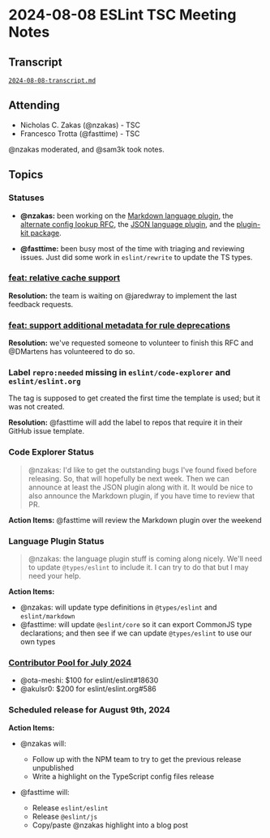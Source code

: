 # 2024-08-08 ESLint TSC Meeting Notes

## Transcript

[`2024-08-08-transcript.md`](2024-08-08-transcript.md)

## Attending

- Nicholas C. Zakas (@nzakas) - TSC
- Francesco Trotta (@fasttime) - TSC

@nzakas moderated, and @sam3k took notes.

## Topics

### Statuses

* **@nzakas:**  been working on the [Markdown language plugin](https://github.com/eslint/markdown/pull/268), the [alternate config lookup RFC](https://github.com/eslint/eslint/pull/18742), the [JSON language plugin](https://github.com/eslint/json/pull/15), and the [plugin-kit package](https://github.com/eslint/rewrite/pull/99).

* **@fasttime:** been busy most of the time with triaging and reviewing issues. Just did some work in `eslint/rewrite` to update the TS types.


### [feat: relative cache support](https://github.com/eslint/rfcs/pull/114)

**Resolution:** the team is waiting on @jaredwray to implement the last feedback requests.


### [feat: support additional metadata for rule deprecations](https://github.com/eslint/rfcs/pull/116)

**Resolution:** we've requested someone to volunteer to finish this RFC and @DMartens has volunteered to do so.

### Label `repro:needed` missing in `eslint/code-explorer` and `eslint/eslint.org`

The tag is supposed to get created the first time the template is used; but it was not created.

**Resolution:** @fasttime will add the label to repos that require it in their GitHub issue template.

### Code Explorer Status

> @nzakas: I'd like to get the outstanding bugs I've found fixed before releasing. So, that will hopefully be next week. Then we can announce at least the JSON plugin along with it. It would be nice to also announce the Markdown plugin, if you have time to review that PR.

**Action Items:** @fasttime will review the Markdown plugin over the weekend

### Language Plugin Status

> @nzakas: the language plugin stuff is coming along nicely. We'll need to update `@types/eslint` to include it. I can try to do that but I may need your help.

**Action Items:**

* @nzakas: will update type definitions in `@types/eslint` and `eslint/markdown`
* @fasttime: will update `@eslint/core` so it can export CommonJS type declarations; and then see if we can update `@types/eslint` to use our own types

### [Contributor Pool for July 2024](https://github.com/issues?q=org%3Aeslint+label%3A%22contributor+pool%22+merged%3A2024-07-01..2024-07-31)

- @ota-meshi: $100 for eslint/eslint#18630
- @akulsr0: $200 for eslint/eslint.org#586

### Scheduled release for August 9th, 2024

**Action Items:**

- @nzakas will:
  - Follow up with the NPM team to try to get the previous release unpublished
  - Write a highlight on the TypeScript config files release

- @fasttime will:

  - Release `eslint/eslint`
  - Release `@eslint/js`
  - Copy/paste @nzakas highlight into a blog post